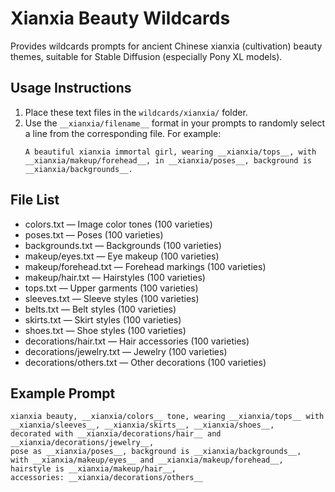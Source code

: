 # Xianxia Beauty Wildcards

Provides wildcards prompts for ancient Chinese xianxia (cultivation) beauty themes, suitable for Stable Diffusion (especially Pony XL models).

## Usage Instructions

1. Place these text files in the `wildcards/xianxia/` folder.
2. Use the `__xianxia/filename__` format in your prompts to randomly select a line from the corresponding file.
   For example:
   ```
   A beautiful xianxia immortal girl, wearing __xianxia/tops__, with __xianxia/makeup/forehead__, in __xianxia/poses__, background is __xianxia/backgrounds__.
   ```

## File List

- colors.txt — Image color tones (100 varieties)
- poses.txt — Poses (100 varieties)
- backgrounds.txt — Backgrounds (100 varieties)
- makeup/eyes.txt — Eye makeup (100 varieties)
- makeup/forehead.txt — Forehead markings (100 varieties)
- makeup/hair.txt — Hairstyles (100 varieties)
- tops.txt — Upper garments (100 varieties)
- sleeves.txt — Sleeve styles (100 varieties)
- belts.txt — Belt styles (100 varieties)
- skirts.txt — Skirt styles (100 varieties)
- shoes.txt — Shoe styles (100 varieties)
- decorations/hair.txt — Hair accessories (100 varieties)
- decorations/jewelry.txt — Jewelry (100 varieties)
- decorations/others.txt — Other decorations (100 varieties)

## Example Prompt

```
xianxia beauty, __xianxia/colors__ tone, wearing __xianxia/tops__ with __xianxia/sleeves__, __xianxia/skirts__, __xianxia/shoes__,
decorated with __xianxia/decorations/hair__ and __xianxia/decorations/jewelry__,
pose as __xianxia/poses__, background is __xianxia/backgrounds__,
with __xianxia/makeup/eyes__ and __xianxia/makeup/forehead__, hairstyle is __xianxia/makeup/hair__,
accessories: __xianxia/decorations/others__
```
